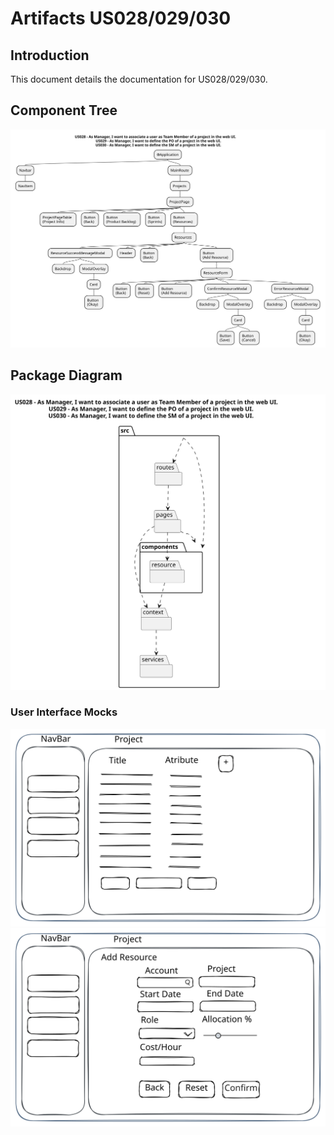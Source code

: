 # Artifacts US028/029/030

## Introduction
This document details the documentation for US028/029/030.

## Component Tree
![Component Tree](component_tree/us028-029-030_component_tree_Resource.svg)

## Package Diagram
![Package Diagram](package_diagram/us028-029-030-package_diagram.svg)

### User Interface Mocks
![User Interface Mocks](mocks/images/us023-mock-create_project_button.svg)
![User Interface Mocks](mocks/images/us023-mock-project_form.svg)
